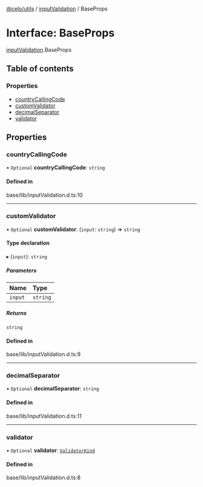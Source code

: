 [@celo/utils](../README.md) / [inputValidation](../modules/inputValidation.md) / BaseProps

# Interface: BaseProps

[inputValidation](../modules/inputValidation.md).BaseProps

## Table of contents

### Properties

- [countryCallingCode](inputValidation.BaseProps.md#countrycallingcode)
- [customValidator](inputValidation.BaseProps.md#customvalidator)
- [decimalSeparator](inputValidation.BaseProps.md#decimalseparator)
- [validator](inputValidation.BaseProps.md#validator)

## Properties

### countryCallingCode

• `Optional` **countryCallingCode**: `string`

#### Defined in

base/lib/inputValidation.d.ts:10

___

### customValidator

• `Optional` **customValidator**: (`input`: `string`) => `string`

#### Type declaration

▸ (`input`): `string`

##### Parameters

| Name | Type |
| :------ | :------ |
| `input` | `string` |

##### Returns

`string`

#### Defined in

base/lib/inputValidation.d.ts:9

___

### decimalSeparator

• `Optional` **decimalSeparator**: `string`

#### Defined in

base/lib/inputValidation.d.ts:11

___

### validator

• `Optional` **validator**: [`ValidatorKind`](../enums/inputValidation.ValidatorKind.md)

#### Defined in

base/lib/inputValidation.d.ts:8
